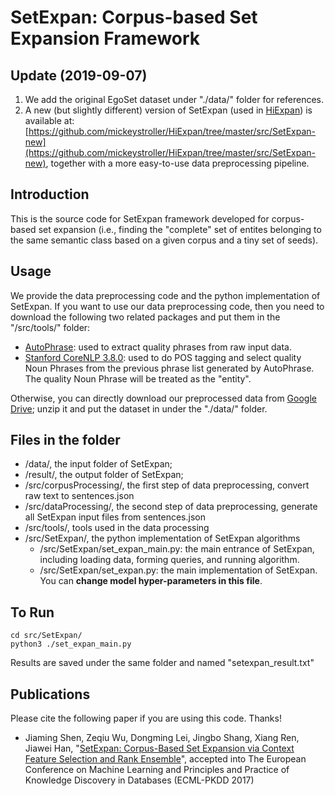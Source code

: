 # SetExpan: Corpus-based Set Expansion Framework

## Update (2019-09-07)

1. We add the original EgoSet dataset under "./data/" folder for references.
2. A new (but slightly different) version of SetExpan (used in [HiExpan](http://hanj.cs.illinois.edu/pdf/kdd18_jshen.pdf)) is available at: [https://github.com/mickeystroller/HiExpan/tree/master/src/SetExpan-new](https://github.com/mickeystroller/HiExpan/tree/master/src/SetExpan-new), together with a more easy-to-use data preprocessing pipeline.

## Introduction

This is the source code for SetExpan framework developed for corpus-based set expansion (i.e., finding the "complete" set of entites belonging to the same semantic class based on a given corpus and a tiny set of seeds). 


## Usage

We provide the data preprocessing code and the python implementation of SetExpan. If you want to use our data preprocessing code, then you need to download the following two related packages and put them in the "/src/tools/" folder: 

* [AutoPhrase](https://github.com/shangjingbo1226/AutoPhrase): used to extract quality phrases from raw input data.
* [Stanford CoreNLP 3.8.0](https://stanfordnlp.github.io/CoreNLP/history.html): used to do POS tagging and select quality Noun Phrases from the previous phrase list generated by AutoPhrase. The quality Noun Phrase will be treated as the "entity".

Otherwise, you can directly download our preprocessed data from [Google Drive](https://drive.google.com/a/illinois.edu/file/d/0B4-hGx6CRafFdDZlbWVPM1MxZG8/view?usp=sharing); unzip it and put the dataset in under the "./data/" folder.


## Files in the folder

* /data/, the input folder of SetExpan;
* /result/, the output folder of SetExpan;
* /src/corpusProcessing/, the first step of data preprocessing, convert raw text to sentences.json
* /src/dataProcessing/, the second step of data preprocessing, generate all SetExpan input files from sentences.json
* /src/tools/, tools used in the data processing
* /src/SetExpan/, the python implementation of SetExpan algorithms
    * /src/SetExpan/set_expan_main.py: the main entrance of SetExpan, including loading data, forming queries, and running algorithm.
    * /src/SetExpan/set_expan.py: the main implementation of SetExpan. You can **change model hyper-parameters in this file**. 

## To Run

```
cd src/SetExpan/ 
python3 ./set_expan_main.py
```

Results are saved under the same folder and named "setexpan_result.txt"

## Publications

Please cite the following paper if you are using this code. Thanks!

* Jiaming Shen, Zeqiu Wu, Dongming Lei, Jingbo Shang, Xiang Ren, Jiawei Han, "[SetExpan: Corpus-Based Set Expansion via Context Feature Selection and Rank Ensemble](http://mickeystroller.github.io/resources/ECMLPKDD2017.pdf)", accepted into The European Conference on Machine Learning and Principles and Practice of Knowledge Discovery in Databases (ECML-PKDD 2017)

